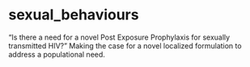 # sexual_behaviours
“Is there a need for a novel Post Exposure Prophylaxis for sexually transmitted HIV?” Making the case for a novel localized formulation to address a populational need.
